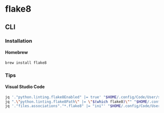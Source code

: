 # flake8

## CLI

### Installation

#### Homebrew

```sh
brew install flake8
```

### Tips

#### Visual Studio Code

```sh
jq '."python.linting.flake8Enabled" |= true' "$HOME/.config/Code/User/settings.json" | sponge "$HOME/.config/Code/User/settings.json"
jq ".\"python.linting.flake8Path\" |= \"$(which flake8)\"" "$HOME/.config/Code/User/settings.json" | sponge "$HOME/.config/Code/User/settings.json"
jq '."files.associations"."*.flake8" |= "ini"' "$HOME/.config/Code/User/settings.json" | sponge "$HOME/.config/Code/User/settings.json"
```
